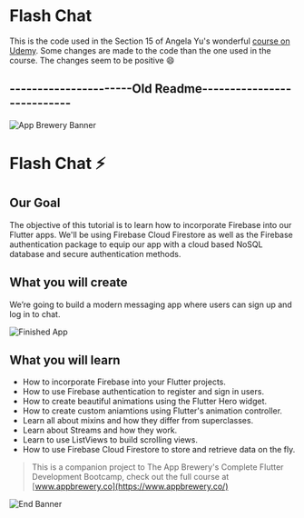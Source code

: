 # Flash Chat

This is the code used in the Section 15 of Angela Yu's wonderful [course on Udemy](https://www.udemy.com/course/flutter-bootcamp-with-dart/). Some changes are made to the code than the one used in the course. The changes seem to be positive :smile:

## ----------------------Old Readme---------------------------

![App Brewery Banner](https://github.com/londonappbrewery/Images/blob/master/AppBreweryBanner.png)


# Flash Chat ⚡️

## Our Goal

The objective of this tutorial is to learn how to incorporate Firebase into our Flutter apps. We'll be using Firebase Cloud Firestore as well as the Firebase authentication package to equip our app with a cloud based NoSQL database and secure authentication methods. 


## What you will create

We’re going to build a modern messaging app where users can sign up and log in to chat.

![Finished App](https://github.com/londonappbrewery/Images/blob/master/flash_chat_flutter_demo.gif)

## What you will learn

- How to incorporate Firebase into your Flutter projects.
- How to use Firebase authentication to register and sign in users.
- How to create beautiful animations using the Flutter Hero widget.
- How to create custom aniamtions using Flutter's animation controller. 
- Learn all about mixins and how they differ from superclasses.
- Learn about Streams and how they work.
- Learn to use ListViews to build scrolling views.
- How to use Firebase Cloud Firestore to store and retrieve data on the fly.



>This is a companion project to The App Brewery's Complete Flutter Development Bootcamp, check out the full course at [www.appbrewery.co](https://www.appbrewery.co/)

![End Banner](https://github.com/londonappbrewery/Images/blob/master/readme-end-banner.png)
